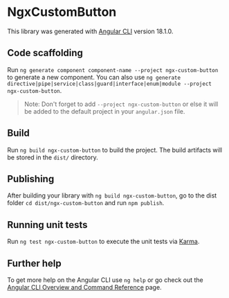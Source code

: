 # NgxCustomButton

This library was generated with [Angular CLI](https://github.com/angular/angular-cli) version 18.1.0.

## Code scaffolding

Run `ng generate component component-name --project ngx-custom-button` to generate a new component. You can also use `ng generate directive|pipe|service|class|guard|interface|enum|module --project ngx-custom-button`.
> Note: Don't forget to add `--project ngx-custom-button` or else it will be added to the default project in your `angular.json` file. 

## Build

Run `ng build ngx-custom-button` to build the project. The build artifacts will be stored in the `dist/` directory.

## Publishing

After building your library with `ng build ngx-custom-button`, go to the dist folder `cd dist/ngx-custom-button` and run `npm publish`.

## Running unit tests

Run `ng test ngx-custom-button` to execute the unit tests via [Karma](https://karma-runner.github.io).

## Further help

To get more help on the Angular CLI use `ng help` or go check out the [Angular CLI Overview and Command Reference](https://angular.dev/tools/cli) page.
